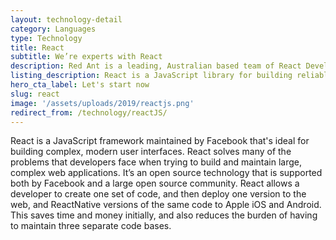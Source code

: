```yaml
---
layout: technology-detail
category: Languages
type: Technology
title: React
subtitle: We’re experts with React
description: Red Ant is a leading, Australian based team of React Developers. We’ve worked with hundreds of companies and startups to integrate JavaScript frameworks like React into APIs and Server side platforms.
listing_description: React is a JavaScript library for building reliable user interfaces (UIs). UIs are the critical space where your users experience your app or website. Some of these elements are static while some pull in and present dynamic information. React is widely used because of its reliability and ability to fetch rapidly changing data. Our highly experienced front end team have created hundreds of successful user interfaces that result in a fast and seamless user experience.
hero_cta_label: Let's start now
slug: react
image: '/assets/uploads/2019/reactjs.png'
redirect_from: /technology/reactJS/
---
```


React is a JavaScript framework maintained by Facebook that's ideal for building complex, modern user interfaces. React solves many of the problems that developers face when trying to build and maintain large, complex web applications. It’s an open source technology that is supported both by Facebook and a large open source community.
React allows a developer to create one set of code, and then deploy one version to the web, and ReactNative versions of the same code to Apple iOS and Android. This saves time and money initially, and also reduces the burden of having to maintain three separate code bases.

